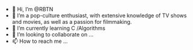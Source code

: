 - 👋 Hi, I’m @RBTN 
- 👀 I’m a pop-culture enthusiast, with extensive knowledge of TV shows and movies, as well as a passion for filmmaking.
- 🌱 I’m currently learning  C /Algorithms
- 💞️ I’m looking to collaborate on ...
- 📫 How to reach me ...

<!---
RBTN/RBTN is a ✨ special ✨ repository because its `README.md` (this file) appears on your GitHub profile.
You can click the Preview link to take a look at your changes.
--->
